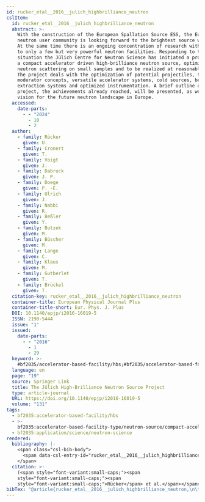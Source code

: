 ```yaml
---
id: rucker_etal__2016__julich_highbrilliance_neutron
cslItem:
  id: rucker_etal__2016__julich_highbrilliance_neutron
  abstract: >-
    With the construction of the European Spallation Source ESS, the European
    neutron user community is looking forward to the brightest source worldwide.
    At the same time there is an ongoing concentration of research with neutrons
    to only a few but very powerful neutron facilities. Responding to this
    situation the Jülich Centre for Neutron Science has initiated a project for
    a compact accelerator driven high-brilliance neutron source, optimized for
    neutron scattering on small samples and to be realized at reasonable costs.
    The project deals with the optimization of potential projectiles, target and
    moderator concepts, versatile accelerator systems, cold sources, beam
    extraction systems and optimized instrumentation. A brief outline of the
    project, the achievements already reached, will be presented, as well as a
    vision for the future neutron landscape in Europe.
  accessed:
    date-parts:
      - - "2024"
        - 10
        - 2
  author:
    - family: Rücker
      given: U.
    - family: Cronert
      given: T.
    - family: Voigt
      given: J.
    - family: Dabruck
      given: J. P.
    - family: Doege
      given: P. -E.
    - family: Ulrich
      given: J.
    - family: Nabbi
      given: R.
    - family: Beßler
      given: Y.
    - family: Butzek
      given: M.
    - family: Büscher
      given: M.
    - family: Lange
      given: C.
    - family: Klaus
      given: M.
    - family: Gutberlet
      given: T.
    - family: Brückel
      given: T.
  citation-key: rucker_etal__2016__julich_highbrilliance_neutron
  container-title: European Physical Journal Plus
  container-title-short: Eur. Phys. J. Plus
  DOI: 10.1140/epjp/i2016-16019-5
  ISSN: 2190-5444
  issue: "1"
  issued:
    date-parts:
      - - "2016"
        - 1
        - 29
  keyword: >-
    #bf2035/accelerator-based-facility/hbs;#bf2035/accelerator-based-facility-type/neutron-source/compact-accelerator-based-neutron-source;#bf2035/application/science/neutron-science
  language: en
  page: "19"
  source: Springer Link
  title: The Jülich High-Brilliance Neutron Source Project
  type: article-journal
  URL: https://doi.org/10.1140/epjp/i2016-16019-5
  volume: "131"
tags:
  - bf2035:accelerator-based-facility/hbs
  - >-
    bf2035:accelerator-based-facility-type/neutron-source/compact-accelerator-based-neutron-source
  - bf2035:application/science/neutron-science
rendered:
  bibliography: |-
    <span class="csl-bib-body">
      <span data-csl-entry-id="rucker_etal__2016__julich_highbrilliance_neutron" class="csl-entry"><span class='author-bib'>Rücker, Cronert, T., Voigt, J., Dabruck, J. P., Doege, P.-E., Ulrich, J., Nabbi, R., Beßler, Y., Butzek, M., Büscher, M., Lange, C., Klaus, M., Gutberlet, T., &#38; Brückel, T.</span>. <span class='date-bib'>(2016)</span>. <span class='title'><b>The Jülich High-Brilliance Neutron Source Project</b></span>. <i>European Physical Journal Plus</i>, <i>131</i>(1), 19. <span class='URL'><a href='https://doi.org/10.1140/epjp/i2016-16019-5'>LINK</a></span></span>
    </span>
  citation: >-
    (<span style="font-variant:small-caps;"><span
    style="font-variant:small-caps;"><span
    style="font-variant:small-caps;">Rücker</span> et al.</span></span>, 2016)
bibTex: "@article{rucker_etal__2016__julich_highbrilliance_neutron,\n\tnote = {[Online; accessed 2024-10-02]},\n\tauthor = {R{\\\" u}cker, U. and Cronert, T. and Voigt, J. and Dabruck, J. P. and Doege, P. -E. and Ulrich, J. and Nabbi, R. and Be\\ss{}ler, Y. and Butzek, M. and B{\\\" u}scher, M. and Lange, C. and Klaus, M. and Gutberlet, T. and Br{\\\" u}ckel, T.},\n\tjournal = {European Physical Journal Plus},\n\tdoi = {10.1140/epjp/i2016-16019-5},\n\tissn = {2190-5444},\n\tnumber = {1},\n\tyear = {2016},\n\tmonth = {jan 29},\n\tpages = {19},\n\ttitle = {The {J}{\\\" u}lich {High}-{Brilliance} {Neutron} {Source} {Project}},\n\turl = {https://doi.org/10.1140/epjp/i2016-16019-5},\n\thowpublished = {https://doi.org/10.1140/epjp/i2016-16019-5},\n\tvolume = {131},\n}\n\n"
---
```

